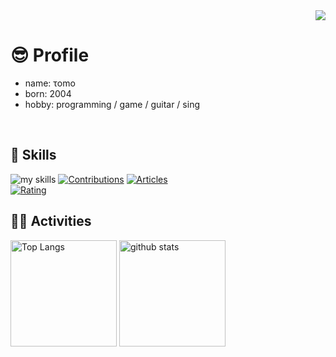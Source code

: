 <div align="right">
  <img src="https://komarev.com/ghpvc/?username=Tomo1151" />
</div>

# 😎 Profile
- name: τomo
- born: 2004
- hobby: programming / game / guitar / sing
<br>

<!-- ライトモート：theme=light, ダークモート：theme=dark -->
<!-- アイコンの選択肢一覧：https://arc.net/l/quote/zizyykfh -->
## 🌱 Skills
<img alt="my skills" src="https://skillicons.dev/icons?theme=dark&perline=10&i=linux,bash,debian,ubuntu,electron,js,jquery,nodejs,raspberrypi,sublime,md,html,css,js,python,ruby,php,github" />
<a href="https://qiita.com/Tomo_1151"><img src="https://badgen.org/img/qiita/Tomo_1151/contributions?style=for-the-badge" alt="Contributions" /></a>
<a href="https://qiita.com/Tomo_1151"><img src="https://badgen.org/img/qiita/Tomo_1151/articles?style=for-the-badge" alt="Articles" /></a>
<br>
<a href="https://atcoder.jp/users/Tomo1151?contestType=algo"><img src="https://badgen.org/img/atcoder/Tomo1151/rating/algorithm?style=for-the-badge&label=AtCoder+rating" alt="Rating" /></a>
<br>


<!-- 4. GitHub usernameを変更, 2箇所 -->
<!-- ライトモート：theme=light, ダークモート：theme=vue-dark  -->
## 🏃‍♀️ Activities
<div align="left"> 
  <img alt="Top Langs" height="170px" src="https://github-readme-stats.vercel.app/api?username=Tomo1151&theme=vue-dark&layout=compact" />
  <img alt="github stats" height="170px" src="https://github-readme-stats.vercel.app/api/top-langs/?username=Tomo1151&theme=vue-dark&layout=compact" />
</div>


<!--
This repository is a ✨ _special_ ✨ repository because its `README.md` (this file) appears on your GitHub profile.

Here are some ideas to get you started:

- 🔭 I’m currently working on ...
- 🌱 I’m currently learning ...
- 👯 I’m looking to collaborate on ...
- 🤔 I’m looking for help with ...
- 💬 Ask me about ...
- 📫 How to reach me: ...
- 😄 Pronouns: ...
- ⚡ Fun fact: ...
-->

